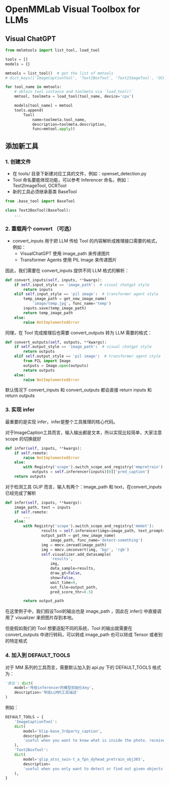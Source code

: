 # OpenMMLab Visual Toolbox for LLMs

## Visual ChatGPT

```Python
from mmlmtools import list_tool, load_tool

tools = []
models = {}

mmtools = list_tool()  # get the list of mmtools
# dict_keys(['ImageCaptionTool', 'Text2BoxTool', 'Text2ImageTool', 'OCRTool'])

for tool_name in mmtools:
    # obtain tool instance and toolmeta via `load_tool()`
    mmtool, toolmeta = load_tool(tool_name, device='cpu')

    models[tool_name] = mmtool
    tools.append(
        Tool(
            name=toolmeta.tool_name,
            description=toolmeta.description,
            func=mmtool.apply))
```

## 添加新工具

### 1. 创建文件

- 在 tools/ 目录下新建对应工具的文件，例如：openset_detection.py
- Tool 命名要能体现功能，可以参考 Inferencer 命名，例如：Text2ImageTool, OCRTool
- 新的工具必须继承基类 BaseTool

```Python
from .base_tool import BaseTool

class Text2BoxTool(BaseTool):
    ...
```

### 2. 重载两个 convert （可选）

- convert_inputs 用于把 LLM 传给 Tool 的内容解析成推理接口需要的格式，例如：
  - VisualChatGPT 使用 image_path 来传递图片
  - Transformer Agents 使用 PIL Image 来传递图片

因此，我们需要在 convert_inputs 提供不同 LLM 格式的解析：

```Python
def convert_inputs(self, inputs, **kwargs):
    if self.input_style == 'image_path':  # visual chatgpt style
        return inputs
    elif self.input_style == 'pil image':  # transformer agent style
        temp_image_path = get_new_image_name(
            'image/temp.jpg', func_name='temp')
        inputs.save(temp_image_path)
        return temp_image_path
    else:
        raise NotImplementedError
```

同理，在 Tool 完成推理后也需要 convert_outputs 转为 LLM 需要的格式：

```Python
def convert_outputs(self, outputs, **kwargs):
    if self.output_style == 'image_path':  # visual chatgpt style
        return outputs
    elif self.output_style == 'pil image':  # transformer agent style
        from PIL import Image
        outputs = Image.open(outputs)
        return outputs
    else:
        raise NotImplementedError
```

默认情况下 convert_inputs 和 convert_outputs 都会直接 return inputs 和 return outputs

### 3. 实现 infer

最重要的是实现 infer，infer是整个工具推理的核心代码。

对于ImageCaption工具而言，输入输出都是文本，所以实现比较简单，大家注意 scope 的切换就好

```python
def infer(self, inputs, **kwargs):
    if self.remote:
        raise NotImplementedError
    else:
        with Registry('scope').switch_scope_and_registry('mmpretrain'):
            outputs = self.inferencer(inputs)[0]['pred_caption']
    return outputs
```

对于检测工具 GLIP 而言，输入有两个：image_path 和 text，在convert_inputs已经完成了解析

```Python
def infer(self, inputs, **kwargs):
    image_path, text = inputs
    if self.remote:
        ...
    else:
        with Registry('scope').switch_scope_and_registry('mmdet'):
                results = self.inferencer(imgs=image_path, text_prompt=text)
                output_path = get_new_image_name(
                    image_path, func_name='detect-something')
                img = mmcv.imread(image_path)
                img = mmcv.imconvert(img, 'bgr', 'rgb')
                self.visualizer.add_datasample(
                    'results',
                    img,
                    data_sample=results,
                    draw_gt=False,
                    show=False,
                    wait_time=0,
                    out_file=output_path,
                    pred_score_thr=0.5)

        return output_path
```

在这里例子中，我们假设Tool的输出也是 image_path ，因此在 infer() 中直接调用了 visualizer 来把图片存到本地。

但是假如我们的 Tool 想要适配不同的系统，Tool 的输出就需要在 convert_outputs 中进行转码，可以转成 image_path 也可以转成 Tensor 或者别的特定格式

### 4. 加入到 DEFAULT_TOOLS

对于 MM 系列的工具而言，需要默认加入到 api.py 下的 DEFAULT_TOOLS
格式为：

```python
'类名': dict(
    model='传给inferencer的模型初始化key',
    description='写给LLM的工具描述'
)
```

例如：

```python
DEFAULT_TOOLS = {
    'ImageCaptionTool':
    dict(
        model='blip-base_3rdparty_caption',
        description=
        'useful when you want to know what is inside the photo. receives image_path as input. The input to this tool should be a string, representing the image_path. '  # noqa
    ),
    'Text2BoxTool':
    dict(
        model='glip_atss_swin-t_a_fpn_dyhead_pretrain_obj365',
        description=
        'useful when you only want to detect or find out given objects in the picture. The input to this tool should be a comma separated string of two, representing the image_path, the text description of the object to be found'  # noqa
    ),
}
```
